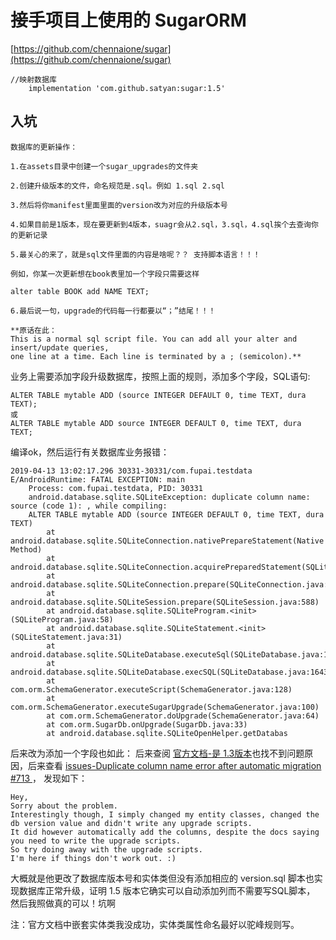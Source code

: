 # 接手项目上使用的 SugarORM 
[https://github.com/chennaione/sugar](https://github.com/chennaione/sugar)
```
//映射数据库
    implementation 'com.github.satyan:sugar:1.5'
```

## 入坑
```
数据库的更新操作：

1.在assets目录中创建一个sugar_upgrades的文件夹

2.创建升级版本的文件，命名规范是.sql。例如 1.sql 2.sql

3.然后将你manifest里面里面的version改为对应的升级版本号

4.如果目前是1版本，现在要更新到4版本，suagr会从2.sql，3.sql，4.sql挨个去查询你的更新记录

5.最关心的来了，就是sql文件里面的内容是啥呢？？ 支持脚本语言！！！

例如，你某一次更新想在book表里加一个字段只需要这样

alter table BOOK add NAME TEXT;

6.最后说一句，upgrade的代码每一行都要以“；”结尾！！！

**原话在此： 
This is a normal sql script file. You can add all your alter and insert/update queries, 
one line at a time. Each line is terminated by a ; (semicolon).**
```
业务上需要添加字段升级数据库，按照上面的规则，添加多个字段，SQL语句:
```
ALTER TABLE mytable ADD (source INTEGER DEFAULT 0, time TEXT, dura TEXT);
或
ALTER TABLE mytable ADD source INTEGER DEFAULT 0, time TEXT, dura TEXT;
```
编译ok，然后运行有关数据库业务报错：
```
2019-04-13 13:02:17.296 30331-30331/com.fupai.testdata E/AndroidRuntime: FATAL EXCEPTION: main
    Process: com.fupai.testdata, PID: 30331
    android.database.sqlite.SQLiteException: duplicate column name: source (code 1): , while compiling: 
    ALTER TABLE mytable ADD (source INTEGER DEFAULT 0, time TEXT, dura TEXT)
        at android.database.sqlite.SQLiteConnection.nativePrepareStatement(Native Method)
        at android.database.sqlite.SQLiteConnection.acquirePreparedStatement(SQLiteConnection.java:965)
        at android.database.sqlite.SQLiteConnection.prepare(SQLiteConnection.java:576)
        at android.database.sqlite.SQLiteSession.prepare(SQLiteSession.java:588)
        at android.database.sqlite.SQLiteProgram.<init>(SQLiteProgram.java:58)
        at android.database.sqlite.SQLiteStatement.<init>(SQLiteStatement.java:31)
        at android.database.sqlite.SQLiteDatabase.executeSql(SQLiteDatabase.java:1713)
        at android.database.sqlite.SQLiteDatabase.execSQL(SQLiteDatabase.java:1643)
        at com.orm.SchemaGenerator.executeScript(SchemaGenerator.java:128)
        at com.orm.SchemaGenerator.executeSugarUpgrade(SchemaGenerator.java:100)
        at com.orm.SchemaGenerator.doUpgrade(SchemaGenerator.java:64)
        at com.orm.SugarDb.onUpgrade(SugarDb.java:33)
        at android.database.sqlite.SQLiteOpenHelper.getDatabas
```
后来改为添加一个字段也如此：
后来查阅 [官方文档-是 1.3版本](http://satyan.github.io/sugar/)也找不到问题原因，后来查看 
[issues-Duplicate column name error after automatic migration #713 ](https://github.com/chennaione/sugar/issues/713)，
发现如下：
```
Hey,
Sorry about the problem.
Interestingly though, I simply changed my entity classes, changed the db version value and didn't write any upgrade scripts.
It did however automatically add the columns, despite the docs saying you need to write the upgrade scripts.
So try doing away with the upgrade scripts.
I'm here if things don't work out. :)
```
大概就是他更改了数据库版本号和实体类但没有添加相应的 version.sql 脚本也实现数据库正常升级，证明 1.5 版本它确实可以自动添加列而不需要写SQL脚本，
然后我照做真的可以！坑啊

注：官方文档中嵌套实体类我没成功，实体类属性命名最好以驼峰规则写。
